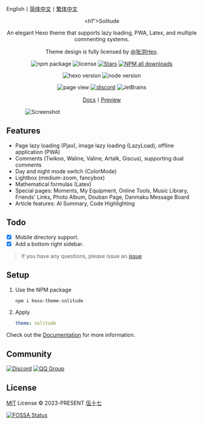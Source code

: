 English丨[简体中文](README.md)丨[繁体中文](README_zh-Hant.md)

<div align="center">

   <h1">Solitude</h1>

   An elegant Hexo theme that supports lazy loading, PWA, Latex, and multiple commenting systems.

   Theme design is fully licensed by [@张洪Heo](https://github.com/zhheo).

![npm package](https://img.shields.io/npm/v/hexo-theme-solitude?style=for-the-badge)
![license](https://img.shields.io/github/license/everfu/hexo-theme-solitude?color=FF5531&style=for-the-badge)
[![Stars](https://img.shields.io/github/stars/everfu/hexo-theme-solitude?style=for-the-badge)](https://github.com/everfu/hexo-theme-solitude/stargazers)
[![NPM all downloads](https://img.shields.io/npm/dy/hexo-theme-solitude?color=white&style=for-the-badge)](https://www.npmjs.com/package/hexo-theme-solitude)

![hexo version](https://img.shields.io/badge/hexo-7.0.0+-blue?logo=hexo&logoColor=white&style=for-the-badge)
![node version](https://img.shields.io/badge/node-14.0.0+-white?logo=node.js&logoColor=white&style=for-the-badge)

![page view](https://komarev.com/ghpvc/?username=hexo-theme-solitude&abbreviated=true&style=for-the-badge)
[![discord](https://img.shields.io/discord/1266610921942548553?style=for-the-badge&logo=discord&label=discord&logoColor=white)](https://discord.gg/HZXAnK4Sut)
![JetBrains](https://img.shields.io/badge/jetbrains-support-black?logo=jetbrains&style=for-the-badge)

[Docs](https://solitude.js.org/)丨[Preview](https://blog.everfu.cn/)

</div>

<div style="width: 80%; margin: 0 auto">

![Screenshot](.github/screenshot.avif)

</div>

## Features

- Page lazy loading (Pjax), image lazy loading (LazyLoad), offline application (PWA)
- Comments (Twikoo, Waline, Valine, Artalk, Giscus), supporting dual comments
- Day and night mode switch (ColorMode)
- Lightbox (medium-zoom, fancybox)
- Mathematical formulas (Latex)
- Special pages: Moments, My Equipment, Online Tools, Music Library, Friends' Links, Photo Album, Douban Page, Danmaku Message Board
- Article features: AI Summary, Code Highlighting

## Todo

- [X] Mobile directory support.
- [X] Add a bottom right sidebar.

> If you have any questions, please issue an [issue](https://github.com/everfu/hexo-theme-solitude/issues)

## Setup

1. Use the NPM package
      ```bash
      npm i hexo-theme-solitude
      ```
2. Apply
      ```yaml
      theme: solitude
      ```

Check out the [Documentation](https://solitude.js.org/) for more information.

## Community

[![Discord](https://img.shields.io/discord/1266610921942548553?style=for-the-badge&logo=discord&label=discord&logoColor=white)](https://discord.gg/HZXAnK4Sut)
[![QQ Group](https://img.shields.io/badge/QQ%20Group-948375336-FFD700?logo=Tencent-QQ&logoColor=white&style=for-the-badge)](https://qm.qq.com/q/mxfomMvJPG)

## License

[MIT](./LICENSE) License &copy; 2023-PRESENT [伍十七](https://github.com/everfu)

[![FOSSA Status](https://app.fossa.com/api/projects/git%2Bgithub.com%2Fvalor-x%2Fhexo-theme-solitude.svg?type=large)](https://app.fossa.com/projects/git%2Bgithub.com%2Fvalor-x%2Fhexo-theme-solitude?ref=badge_large)
